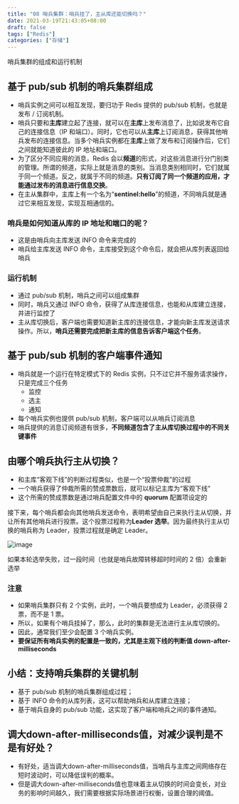 ```yaml
---
title: "08 哨兵集群：哨兵挂了，主从库还能切换吗？"
date: 2021-03-19T21:43:05+08:00
draft: false
tags: ["Redis"]
categories: ["存储"]
---
```


哨兵集群的组成和运行机制

## 基于 pub/sub 机制的哨兵集群组成

- 哨兵实例之间可以相互发现，要归功于 Redis 提供的 pub/sub 机制，也就是发布 / 订阅机制。
- 哨兵只要和**主库**建立起了连接，就可以在**主库**上发布消息了，比如说发布它自己的连接信息（IP 和端口）。同时，它也可以从**主库**上订阅消息，获得其他哨兵发布的连接信息。当多个哨兵实例都在**主库**上做了发布和订阅操作后，它们之间就能知道彼此的 IP 地址和端口。
- 为了区分不同应用的消息，Redis 会以**频道**的形式，对这些消息进行分门别类的管理。所谓的频道，实际上就是消息的类别。当消息类别相同时，它们就属于同一个频道。反之，就属于不同的频道。**只有订阅了同一个频道的应用，才能通过发布的消息进行信息交换**。
- 在主从集群中，主库上有一个名为“**__sentinel__:hello**”的频道，不同哨兵就是通过它来相互发现，实现互相通信的。

### 哨兵是如何知道从库的 IP 地址和端口的呢？

- 这是由哨兵向主库发送 INFO 命令来完成的
- 哨兵给主库发送 INFO 命令，主库接受到这个命令后，就会把从库列表返回给哨兵

### 运行机制

- 通过 pub/sub 机制，哨兵之间可以组成集群
- 同时，哨兵又通过 INFO 命令，获得了从库连接信息，也能和从库建立连接，并进行监控了
- 主从库切换后，客户端也需要知道新主库的连接信息，才能向新主库发送请求操作。所以，**哨兵还需要完成把新主库的信息告诉客户端这个任务**。

## 基于 pub/sub 机制的客户端事件通知

- 哨兵就是一个运行在特定模式下的 Redis 实例，只不过它并不服务请求操作，只是完成三个任务
  - 监控
  - 选主
  - 通知
- 每个哨兵实例也提供 pub/sub 机制，客户端可以从哨兵订阅消息
- 哨兵提供的消息订阅频道有很多，**不同频道包含了主从库切换过程中的不同关键事件**

## 由哪个哨兵执行主从切换？

- 和主库“客观下线”的判断过程类似，也是一个“投票仲裁”的过程
- 一个哨兵获得了仲裁所需的赞成票数后，就可以标记主库为“客观下线”
- 这个所需的赞成票数是通过哨兵配置文件中的 **quorum** 配置项设定的

接下来，每个哨兵都会向其他哨兵发送命令，表明希望由自己来执行主从切换，并让所有其他哨兵进行投票。这个投票过程称为**Leader 选举**。因为最终执行主从切换的哨兵称为 Leader，投票过程就是确定 Leader。

![image](../../../../../post/storage/redis/geekbang/images/chap08-1.jpg)

如果本轮选举失败，过一段时间（也就是哨兵故障转移超时时间的 2 倍）会重新选举

### 注意

- 如果哨兵集群只有 2 个实例，此时，一个哨兵要想成为 Leader，必须获得 2 票，而不是 1 票。
- 所以，如果有个哨兵挂掉了，那么，此时的集群是无法进行主从库切换的。
- 因此，通常我们至少会配置 3 个哨兵实例。
- **要保证所有哨兵实例的配置是一致的，尤其是主观下线的判断值 down-after-milliseconds**

## 小结：支持哨兵集群的关键机制

- 基于 pub/sub 机制的哨兵集群组成过程；
- 基于 INFO 命令的从库列表，这可以帮助哨兵和从库建立连接；
- 基于哨兵自身的 pub/sub 功能，这实现了客户端和哨兵之间的事件通知。

## 调大down-after-milliseconds值，对减少误判是不是有好处？

- 有好处，适当调大down-after-milliseconds值，当哨兵与主库之间网络存在短时波动时，可以降低误判的概率。
- 但是调大down-after-milliseconds值也意味着主从切换的时间会变长，对业务的影响时间越久，我们需要根据实际场景进行权衡，设置合理的阈值。
